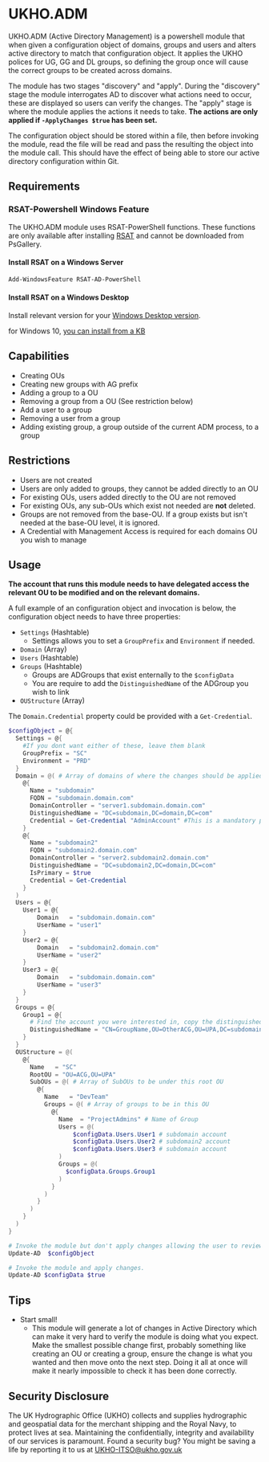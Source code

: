 # UKHO.ADM

UKHO.ADM (Active Directory Management) is a powershell module that when given a configuration object of domains, groups and users and alters active directory to match that configuration object. It applies the UKHO polices for UG, GG and DL groups, so defining the group once will cause the correct groups to be created across domains.

The module has two stages "discovery" and "apply". During the "discovery" stage the module interrogates AD to discover what actions need to occur, these are displayed so users can verify the changes. The "apply" stage is where the module applies the actions it needs to take. **The actions are only applied if `-ApplyChanges $true` has been set.**

The configuration object should be stored within a file, then before invoking the module, read the file will be read and pass the resulting the object into the module call. This should have the effect of being able to store our active directory configuration within Git.

## Requirements

### RSAT-Powershell Windows Feature

The UKHO.ADM module uses RSAT-PowerShell functions. These functions are only available after installing [RSAT](https://support.microsoft.com/en-gb/help/2693643/remote-server-administration-tools-rsat-for-windows-operating-systems) and cannot be downloaded from PsGallery.

#### Install RSAT on a Windows Server

```powershell
Add-WindowsFeature RSAT-AD-PowerShell
```

#### Install RSAT on a Windows Desktop

Install relevant version for your [Windows Desktop version](https://support.microsoft.com/en-gb/help/2693643/remote-server-administration-tools-rsat-for-windows-operating-systems).

for Windows 10, [you can install from a KB](https://www.microsoft.com/en-gb/download/details.aspx?id=45520)

## Capabilities

- Creating OUs
- Creating new groups with AG prefix
- Adding a group to a OU
- Removing a group from a OU (See restriction below)
- Add a user to a group
- Removing a user from a group
- Adding existing group, a group outside of the current ADM process, to a group

## Restrictions

- Users are not created
- Users are only added to groups, they cannot be added directly to an OU
- For existing OUs, users added directly to the OU are not removed
- For existing OUs, any sub-OUs which exist  not needed are **not** deleted.
- Groups are not removed from the base-OU. If a group exists but isn't needed at the base-OU level, it is ignored.
- A Credential with Management Access is required for each domains OU you wish to manage

## Usage

**The account that runs this module needs to have delegated access the relevant OU to be modified and on the relevant domains.**

A full example of an configuration object and invocation is below, the configuration object needs to have three properties:

- `Settings` (Hashtable)
  - Settings allows you to set a `GroupPrefix` and `Environment` if needed.
- `Domain` (Array)
- `Users` (Hashtable)
- `Groups` (Hashtable)
  - Groups are ADGroups that exist enternally to the `$configData`
  - You are require to add the `DistinguishedName` of the ADGroup you wish to link
- `OUStructure` (Array)

The `Domain.Credential` property could be provided with a `Get-Credential`.

```powershell
$configObject = @{
  Settings = @{
    #If you dont want either of these, leave them blank
    GroupPrefix = "SC"
    Environment = "PRD"
  }
  Domain = @( # Array of domains of where the changes should be applied to.
    @{
      Name = "subdomain"
      FQDN = "subdomain.domain.com"
      DomainController = "server1.subdomain.domain.com"
      DistinguishedName = "DC=subdomain,DC=domain,DC=com"
      Credential = Get-Credential "AdminAccount" #This is a mandatory property of type pscredential
    }
    @{
      Name = "subdomain2"
      FQDN = "subdomain2.domain.com"
      DomainController = "server2.subdomain2.domain.com"
      DistinguishedName = "DC=subdomain2,DC=domain,DC=com"
      IsPrimary = $true
      Credential = Get-Credential
    }
  )
  Users = @{
    User1 = @{
        Domain   = "subdomain.domain.com"
        UserName = "user1"
    }
    User2 = @{
        Domain   = "subdomain2.domain.com"
        UserName = "user2"
    }
    User3 = @{
        Domain   = "subdomain.domain.com"
        UserName = "user3"
    }
  }
  Groups = @{
    Group1 = @{
      # Find the account you were interested in, copy the distinguishedName, which includes the DC identity
      DistinguishedName = "CN=GroupName,OU=OtherACG,OU=UPA,DC=subdomain2,DC=domain,DC=com"
    }
  }
  OUStructure = @(
    @{
      Name   = "SC"
      RootOU = "OU=ACG,OU=UPA"
      SubOUs = @( # Array of SubOUs to be under this root OU
        @{
          Name   = "DevTeam"
          Groups = @( # Array of groups to be in this OU
            @{
              Name  = "ProjectAdmins" # Name of Group              
              Users = @( 
                  $configData.Users.User1 # subdomain account
                  $configData.Users.User2 # subdomain2 account
                  $configData.Users.User3 # subdomain account
              )
              Groups = @(
                $configData.Groups.Group1
              )
            }
          )
        }
      )
    }
  )
}

# Invoke the module but don't apply changes allowing the user to review.
Update-AD  $configObject

# Invoke the module and apply changes.
Update-AD $configData $true
```

## Tips

- Start small!
  - This module will generate a lot of changes in Active Directory which can make it very hard to verify the module is doing what you expect. Make the smallest possible change first, probably something like creating an OU or creating a group, ensure the change is what you wanted and then move onto the next step. Doing it all at once will make it nearly impossible to check it has been done correctly.

## Security Disclosure

The UK Hydrographic Office (UKHO) collects and supplies hydrographic and geospatial data for the merchant shipping and the Royal Navy, to protect lives at sea. Maintaining the confidentially, integrity and availability of our services is paramount. Found a security bug? You might be saving a life by reporting it to us at UKHO-ITSO@ukho.gov.uk
